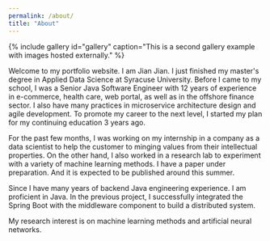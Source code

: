 ```yaml
---
permalink: /about/
title: "About"
---
```


{% include gallery id="gallery" caption="This is a second gallery example with images hosted externally." %}

Welcome to my portfolio website. I am Jian Jian. I just finished my master's degree in Applied Data Science at Syracuse University. Before I came to my school, I was a Senior Java Software Engineer with 12 years of experience in e-commerce, health care, web portal, as well as in the offshore finance sector. I also have many practices in microservice architecture design and agile development. To promote my career to the next level, I started my plan for my continuing education 3 years ago. 

For the past few months, I was working on my internship in a company as a data scientist to help the customer to minging values from their intellectual properties. On the other hand, I also worked in a research lab to experiment with a variety of machine learning methods. I have a paper under preparation. And it is expected to be published around this summer. 

Since I have many years of backend Java engineering experience. I am proficient in Java. In the previous project, I successfully integrated the Spring Boot with the middleware component to build a distributed system. 

My research interest is on machine learning methods and artificial neural networks.